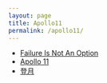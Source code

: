 ```yaml
---
layout: page
title: Apollo11
permalink: /apollo11/
---
```


- [Failure Is Not An Option](https://www.bilibili.com/video/av10814566?from=search&seid=15427849447203257995)
- [Apollo 11](https://www.bilibili.com/video/av60956185?from=search&seid=8212641914158832374)
- [登月](https://book.douban.com/subject/34442548/)